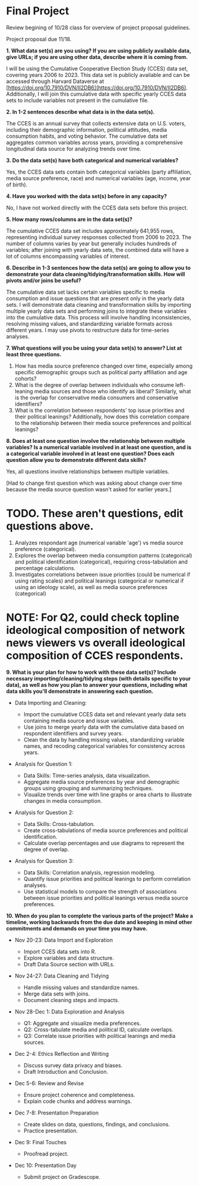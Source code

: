 # Final Project

Review begining of 10/28 class for overview of project proposal guidelines.

Project proposal due 11/18.


**1. What data set(s) are you using? If you are using publicly available data, give URLs; if you are using other data, describe where it is coming from.**

I will be using the Cumulative Cooperative Election Study (CCES) data set, covering years 2006 to 2023. This data set is publicly available and can be accessed through Harvard Dataverse at [https://doi.org/10.7910/DVN/II2DB6](https://doi.org/10.7910/DVN/II2DB6). Additionally, I will join this cumulative data with specific yearly CCES data sets to include variables not present in the cumulative file.


**2. In 1-2 sentences describe what data is in the data set(s).**

The CCES is an annual survey that collects extensive data on U.S. voters, including their demographic information, political attitudes, media consumption habits, and voting behavior. The cumulative data set aggregates common variables across years, providing a comprehensive longitudinal data source for analyzing trends over time.


**3. Do the data set(s) have both categorical and numerical variables?**

Yes, the CCES data sets contain both categorical variables (party affiliation, media source preference, race) and numerical variables (age, income, year of birth).


**4. Have you worked with the data set(s) before in any capacity?**

No, I have not worked directly with the CCES data sets before this project.


**5. How many rows/columns are in the data set(s)?**

The cumulative CCES data set includes approximately 641,955 rows, representing individual survey responses collected from 2006 to 2023. The number of columns varies by year but generally includes hundreds of variables; after joining with yearly data sets, the combined data will have a lot of columns encompassing variables of interest.


**6. Describe in 1-3 sentences how the data set(s) are going to allow you to demonstrate your data cleaning/tidying/transformation skills. How will pivots and/or joins be useful?**

The cumulative data set lacks certain variables specific to media consumption and issue questions that are present only in the yearly data sets. I will demonstrate data cleaning and transformation skills by importing multiple yearly data sets and performing joins to integrate these variables into the cumulative data. This process will involve handling inconsistencies, resolving missing values, and standardizing variable formats across different years. I may use pivots to restructure data for time-series analyses.


**7. What questions will you be using your data set(s) to answer? List at least three questions.**

1. How has media source preference changed over time, especially among specific demographic groups such as political party affiliation and age cohorts?
2. What is the degree of overlap between individuals who consume left-leaning media sources and those who identify as liberal? Similarly, what is the overlap for conservative media consumers and conservative identifiers?
3. What is the correlation between respondents' top issue priorities and their political leanings? Additionally, how does this correlation compare to the relationship between their media source preferences and political leanings?


**8. Does at least one question involve the relationship between multiple variables? Is a numerical variable involved in at least one question, and is a categorical variable involved in at least one question? Does each question allow you to demonstrate different data skills?**

Yes, all questions involve relationships between multiple variables.

[Had to change first question which was asking about change over time because the media source question wasn't asked for earlier years.]
# TODO. These aren't questions, edit questions above.

1. Analyzes respondant age (numerical variable 'age') vs media source preference (categorical).
2. Explores the overlap between media consumption patterns (categorical) and political identification (categorical), requiring cross-tabulation and percentage calculations.
3. Investigates correlations between issue priorities (could be numerical if using rating scales) and political leanings (categorical or numerical if using an ideology scale), as well as media source preferences (categorical)

# NOTE: For Q2, could check topline ideological composition of network news viewers vs overall ideological composition of CCES respondents.


**9. What is your plan for how to work with these data set(s)? Include necessary importing/cleaning/tidying steps (with details specific to your data), as well as how you plan to answer your questions, including what data skills you'll demonstrate in answering each question.**

- Data Importing and Cleaning:
  - Import the cumulative CCES data set and relevant yearly data sets containing media source and issue variables.
  - Use joins to merge yearly data with the cumulative data based on respondent identifiers and survey years.
  - Clean the data by handling missing values, standardizing variable names, and recoding categorical variables for consistency across years.

- Analysis for Question 1:
  - Data Skills: Time-series analysis, data visualization.
  - Aggregate media source preferences by year and demographic groups using grouping and summarizing techniques.
  - Visualize trends over time with line graphs or area charts to illustrate changes in media consumption.

- Analysis for Question 2:
  - Data Skills: Cross-tabulation.
  - Create cross-tabulations of media source preferences and political identification.
  - Calculate overlap percentages and use diagrams to represent the degree of overlap.

- Analysis for Question 3:
  - Data Skills: Correlation analysis, regression modeling.
  - Quantify issue priorities and political leanings to perform correlation analyses.
  - Use statistical models to compare the strength of associations between issue priorities and political leanings versus media source preferences.


**10. When do you plan to complete the various parts of the project? Make a timeline, working backwards from the due date and keeping in mind other commitments and demands on your time you may have.**

- Nov 20-23: Data Import and Exploration
  - Import CCES data sets into R.
  - Explore variables and data structure.
  - Draft Data Source section with URLs.

- Nov 24-27: Data Cleaning and Tidying
  - Handle missing values and standardize names.
  - Merge data sets with joins.
  - Document cleaning steps and impacts.

- Nov 28-Dec 1: Data Exploration and Analysis
  - Q1: Aggregate and visualize media preferences.
  - Q2: Cross-tabulate media and political ID, calculate overlaps.
  - Q3: Correlate issue priorities with political leanings and media sources.

- Dec 2-4: Ethics Reflection and Writing
  - Discuss survey data privacy and biases.
  - Draft Introduction and Conclusion.

- Dec 5-6: Review and Revise
  - Ensure project coherence and completeness.
  - Explain code chunks and address warnings.

- Dec 7-8: Presentation Preparation
  - Create slides on data, questions, findings, and conclusions.
  - Practice presentation.

- Dec 9: Final Touches
  - Proofread project.

- Dec 10: Presentation Day
  - Submit project on Gradescope.